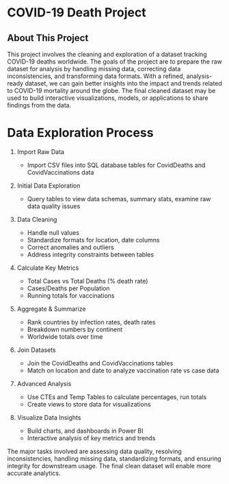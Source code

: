 # COVID-19 Death Project
## About This Project
This project involves the cleaning and exploration of a dataset tracking COVID-19 deaths worldwide. The goals of the project are to prepare the raw dataset for analysis by handling missing data, correcting data inconsistencies, and transforming data formats. With a refined, analysis-ready dataset, we can gain better insights into the impact and trends related to COVID-19 mortality around the globe. The final cleaned dataset may be used to build interactive visualizations, models, or applications to share findings from the data.
# Data Exploration Process

1. Import Raw Data
   - Import CSV files into SQL database tables for CovidDeaths and CovidVaccinations data

2. Initial Data Exploration
   - Query tables to view data schemas, summary stats, examine raw data quality issues 

3. Data Cleaning
   - Handle null values
   - Standardize formats for location, date columns 
   - Correct anomalies and outliers
   - Address integrity constraints between tables

4. Calculate Key Metrics
   - Total Cases vs Total Deaths (% death rate)
   - Cases/Deaths per Population 
   - Running totals for vaccinations 

5. Aggregate & Summarize
   - Rank countries by infection rates, death rates
   - Breakdown numbers by continent 
   - Worldwide totals over time
   
6. Join Datasets
   - Join the CovidDeaths and CovidVaccinations tables
   - Match on location and date to analyze vaccination rate vs case data
   
7. Advanced Analysis
   - Use CTEs and Temp Tables to calculate percentages, run totals
   - Create views to store data for visualizations
   
8. Visualize Data Insights
   - Build charts, and dashboards in Power BI
   - Interactive analysis of key metrics and trends

The major tasks involved are assessing data quality, resolving inconsistencies, handling missing data, standardizing formats, and ensuring integrity for downstream usage. The final clean dataset will enable more accurate analytics.

